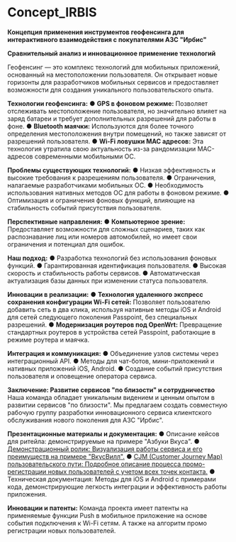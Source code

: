 # Concept_IRBIS
 
**Концепция применения инструментов геофенсинга для интерактивного взаимодействия с покупателями АЗС "Ирбис"**

__Сравнительный анализ и инновационное применение технологий__

Геофенсинг — это комплекс технологий для мобильных приложений, основанный на местоположении пользователя. Он открывает новые горизонты для разработчиков мобильных сервисов и предоставляет возможности для создания уникального пользовательского опыта.

**Технологии геофенсинга:**
	●  **GPS в фоновом режиме:** Позволяет отслеживать местоположение пользователя, но значительно влияет на заряд батареи и требует дополнительных разрешений для работы в фоне.
	●  **Bluetooth маячки:** Используются для более точного определения местоположения внутри помещений, но также зависят от разрешений пользователя.
	●  **Wi-Fi ловушки MAC адресов:** Эта технология утратила свою актуальность из-за рандомизации MAC-адресов современными мобильными ОС.

**Проблемы существующих технологий:**
	●  Низкая эффективность и высокие требования к разрешениям пользователя.
	●  Ограничения, налагаемые разработчиками мобильных ОС.
	●  Необходимость использования нативных методов ОС для работы в фоновом режиме.
	●  Оптимизация и ограничения фоновых функций, влияющие на стабильность событий присутствия пользователя.

**Перспективные направления:**
	●  **Компьютерное зрение:** Предоставляет возможности для сложных сценариев, таких как распознавание лиц или номеров автомобилей, но имеет свои ограничения и потенциал для ошибок.

**Наш подход:**
	●  Разработка технологий без использования фоновых функций.
	●  Гарантированная идентификация пользователя.
	●  Высокая скорость и стабильность работы сервисов.
	●  Автоматическая актуализация базы данных при изменении статуса пользователя.

**Инновации в реализации:**
	●  **Технология удаленного экспресс сохранения конфигурации Wi-Fi сетей:** Позволяет пользователю добавить сеть в два клика, используя нативные методы iOS и Android для сетей следующего поколения Passpoint, без специальных разрешений.
	●  **Модернизация роутеров под OpenWrt:** Превращение стандартных роутеров в устройства сетей Passpoint, работающие в режиме роутера и маячка.

**Интеграция и коммуникация:**
	●  Объединение узлов системы через интеграционный API.
	●  Методы для чат-ботов, мини-приложений и нативных приложений iOS, Android.
	●  Создание событий присутствия пользователя и оповещение оператора сервиса.

**Заключение: Развитие сервисов "по близости" и сотрудничество**
Наша команда обладает уникальным видением и ценным опытом в развитии сервисов "по близости". Мы предлагаем создать совместную рабочую группу разработки инновационного сервиса клиентского обслуживания нового поколения для АЗС "Ирбис".

**Презентационные материалы и документация:**
	●  Описание кейсов для ритейла: демонстрируемые на примере "Азбуки Вкуса".
	●  [Демонстрационный ролик: Визуализация работы сервиса и его преимуществ на примере "ВкусВилл".](https://www.youtube.com/watch?v=6oPVBUWPokU)
	●  [CJM (Customer Journey Map) пользовательского пути: Подробное описание процесса промо-регистрации новых пользователей с учетом всех точек контакта.](https://miro.com/app/board/uXjVKJjAse0=/?share_link_id=637228610099)
	●  Техническая документация: Методы для iOS и Android с примерами кода, демонстрирующие легкость интеграции и эффективность работы приложения.

**Инновации и патенты:**
Команда проекта имеет патенты на применяемые функции Push в мобильное приложение на основе события подключения к Wi-Fi сетям. А также на алгоритм промо регистрации новых пользователей.
